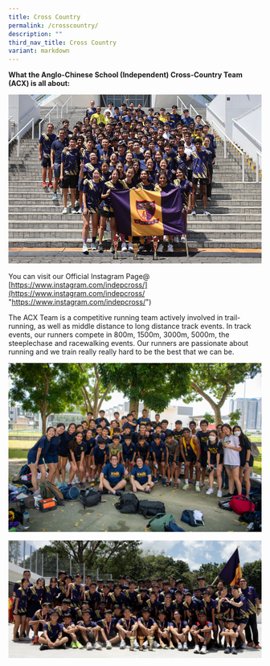 ```yaml
---
title: Cross Country
permalink: /crosscountry/
description: ""
third_nav_title: Cross Country
variant: markdown
---
```

**What the Anglo-Chinese School (Independent) Cross-Country Team (ACX) is all about:**

![](/images/CCA%20Sports/Cross%20Country/2024A.jpg)

You can visit our Official Instagram Page@ [https://www.instagram.com/indepcross/](https://www.instagram.com/indepcross/ "https://www.instagram.com/indepcross/")

The ACX Team is a competitive running team actively involved in trail-running, as well as middle distance to long distance track events. In track events, our runners compete in 800m, 1500m, 3000m, 5000m, the steeplechase and racewalking events. Our runners are passionate about running and we train really really hard to be the best that we can be.

![](/images/CCA%20Sports/20220518-850_4711-2.jpg)

![](/images/CCA%20Sports/microsoftteams-image%20(18).png)
